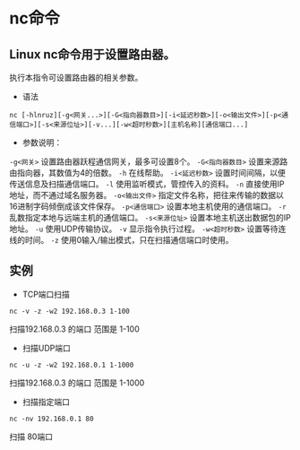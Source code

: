 # nc命令

## Linux nc命令用于设置路由器。

执行本指令可设置路由器的相关参数。

- 语法

`nc [-hlnruz][-g<网关...>][-G<指向器数目>][-i<延迟秒数>][-o<输出文件>][-p<通信端口>][-s<来源位址>][-v...][-w<超时秒数>][主机名称][通信端口...]`

- 参数说明：

`-g<网关>` 设置路由器跃程通信网关，最多可设置8个。
`-G<指向器数目>` 设置来源路由指向器，其数值为4的倍数。
`-h` 在线帮助。
`-i<延迟秒数>` 设置时间间隔，以便传送信息及扫描通信端口。
`-l` 使用监听模式，管控传入的资料。
`-n` 直接使用IP地址，而不通过域名服务器。
`-o<输出文件>` 指定文件名称，把往来传输的数据以16进制字码倾倒成该文件保存。
`-p<通信端口>` 设置本地主机使用的通信端口。
`-r` 乱数指定本地与远端主机的通信端口。
`-s<来源位址>` 设置本地主机送出数据包的IP地址。
`-u` 使用UDP传输协议。
`-v` 显示指令执行过程。
`-w<超时秒数>` 设置等待连线的时间。
`-z` 使用0输入/输出模式，只在扫描通信端口时使用。

## 实例

- TCP端口扫描

`nc -v -z -w2 192.168.0.3 1-100`

 扫描192.168.0.3 的端口 范围是 1-100

- 扫描UDP端口

`nc -u -z -w2 192.168.0.1 1-1000`

 扫描192.168.0.3 的端口 范围是 1-1000

- 扫描指定端口

`nc -nv 192.168.0.1 80`

 扫描 80端口

